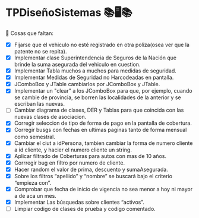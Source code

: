 # TPDiseñoSistemas  📚🖥️📚

📝 Cosas que faltan:

 - [x] Fijarse que el vehiculo no esté registrado en otra poliza(osea ver que la patente no se repita).
 - [X] Implementar clase Superintendencia de Seguros de la Nación que brinde la suma asegurada del vehiculo en cuestion.
 - [x] Implementar Tabla muchos a muchos para medidas de seguridad.
 - [x] Implementar Medidas de Seguridad no Harcodeadas en pantalla.
 - [x] JComboBox<String> y JTable<String> cambiarlos por JComboBox<ListadoDTO> y JTable<ListadoDTO>.
 - [x] Implementar un "clear" a los JComboBox para que, por ejemplo, cuando se cambie de provincia, se borren las localidades de la anterior y se escriban las nuevas.
 - [ ] Cambiar diagrama de clases, DER y Tablas para que coincida con las nuevas clases de asociacion.
 - [x] Corregir seleccion de tipo de forma de pago en la pantalla de cobertura.
 - [x] Corregir busgs con fechas en ultimas paginas tanto de forma mensual como semestral.
 - [x] Cambiar el ciut a idPersona, tambien cambiar la forma de numero cliente a id cliente, y hacier el numero cliente un string.
 - [x] Aplicar filtrado de Coberturas para autos con mas de 10 años.
 - [x] Corrregir bug en filtro por numero de cliente.
 - [x] Hacer random el valor de prima, descuento y sumaAsegurada.
 - [x] Sobre los filtros “apellido” y “nombre” se buscará bajo el criterio “empieza con”.
 - [x] Comprobar que fecha de inicio de vigencia no sea menor a hoy ni mayor a de aca un mes.
 - [x] Implementar Las búsquedas sobre clientes “activos”.
 - [ ] Limpiar codigo de clases de prueba y codigo comentado.

